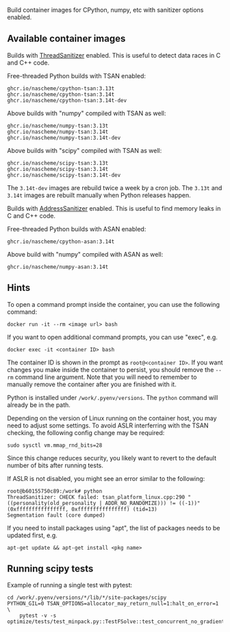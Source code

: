 Build container images for CPython, numpy, etc with sanitizer options enabled.

Available container images
--------------------------

Builds with
[ThreadSanitizer](https://github.com/google/sanitizers/wiki/ThreadSanitizerCppManual)
enabled. This is useful to detect data races in C and C++ code.

Free-threaded Python builds with TSAN enabled:

    ghcr.io/nascheme/cpython-tsan:3.13t
    ghcr.io/nascheme/cpython-tsan:3.14t
    ghcr.io/nascheme/cpython-tsan:3.14t-dev

Above builds with "numpy" compiled with TSAN as well:

    ghcr.io/nascheme/numpy-tsan:3.13t
    ghcr.io/nascheme/numpy-tsan:3.14t
    ghcr.io/nascheme/numpy-tsan:3.14t-dev

Above builds with "scipy" compiled with TSAN as well:

    ghcr.io/nascheme/scipy-tsan:3.13t
    ghcr.io/nascheme/scipy-tsan:3.14t
    ghcr.io/nascheme/scipy-tsan:3.14t-dev


The `3.14t-dev` images are rebuild twice a week by a cron job. The `3.13t` and
`3.14t` images are rebuilt manually when Python releases happen.

Builds with
[AddressSanitizer](https://github.com/google/sanitizers/wiki/addresssanitizer)
enabled.  This is useful to find memory leaks in C and C++ code.

Free-threaded Python builds with ASAN enabled:

    ghcr.io/nascheme/cpython-asan:3.14t

Above build with "numpy" compiled with ASAN as well:

    ghcr.io/nascheme/numpy-asan:3.14t


Hints
-----

To open a command prompt inside the container, you can use the following
command:

    docker run -it --rm <image url> bash

If you want to open additional command prompts, you can use "exec", e.g.

    docker exec -it <container ID> bash

The container ID is shown in the prompt as `root@<container ID>`.  If you want
changes you make inside the container to persist, you should remove the `--rm`
command line argument.  Note that you will need to remember to manually remove
the container after you are finished with it.

Python is installed under `/work/.pyenv/versions`.  The `python` command
will already be in the path.

Depending on the version of Linux running on the container host, you may need
to adjust some settings.  To avoid ASLR interferring with the TSAN checking,
the following config change may be required:

    sudo sysctl vm.mmap_rnd_bits=28

Since this change reduces security, you likely want to revert to the default
number of bits after running tests.

If ASLR is not disabled, you might see an error similar to the following:

    root@b60155750c89:/work# python
    ThreadSanitizer: CHECK failed: tsan_platform_linux.cpp:290 "((personality(old_personality | ADDR_NO_RANDOMIZE))) != ((-1))" (0xffffffffffffffff, 0xffffffffffffffff) (tid=13)
    Segmentation fault (core dumped)


If you need to install packages using "apt", the list of packages needs
to be updated first, e.g.

    apt-get update && apt-get install <pkg name>


Running scipy tests
-------------------

Example of running a single test with pytest:

    cd /work/.pyenv/versions/*/lib/*/site-packages/scipy
    PYTHON_GIL=0 TSAN_OPTIONS=allocator_may_return_null=1:halt_on_error=1 \
        pytest -v -s optimize/tests/test_minpack.py::TestFSolve::test_concurrent_no_gradient

